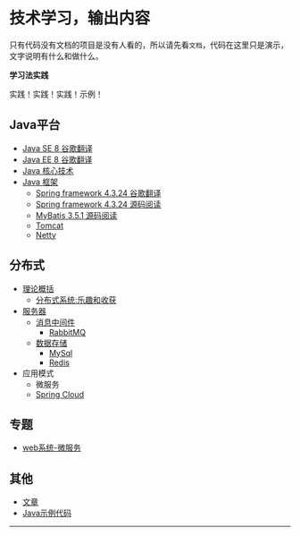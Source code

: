 # 技术学习，输出内容

只有代码没有文档的项目是没有人看的，所以请先看`文档`，代码在这里只是演示，文字说明有什么和做什么。


**学习法实践**

实践！实践！实践！示例！


##  Java平台
- [Java SE 8 谷歌翻译](java_se_doc_zh_8/README.md)
- [Java EE 8 谷歌翻译](java_ee_doc_zh_8/README.md)
- [Java 核心技术](JavaCore/README.md)
- [Java 框架](JavaFramework/README.md)
  - [Spring framework 4.3.24 谷歌翻译](JavaFramework/spring_framework_doc_zh_4.3.24/README.md)
  - [Spring framework 4.3.24 源码阅读](JavaFramework/spring_framework_source_4.3.24/README.md)
  - [MyBatis 3.5.1 源码阅读](JavaFramework/mybatis/README.md)
  - [Tomcat](JavaFramework/tomcat/README.md)
  - [Netty](JavaFramework/netty/README.md)


##  分布式
- [理论概括](distributedTheory/README.md) 
  - [分布式系统:乐趣和收获](distributedTheory/funAndprofit/README.md)
- [服务器](server/README.md)
  - [消息中间件](server/mq/README.md)
    - [RabbitMQ](server/mq/rabbitmq/README.md)
  - [数据存储](server/database/README.md)
    - [MySql](server/database/mysql/README.md)
    - [Redis](server/database/redis/README.md)
- 应用模式
  - 微服务
  - [Spring Cloud](spring-cloud/README.md)


##  专题
- [web系统-微服务](app/bigweb.md)


##  其他
- [文章](bbb/README.md)
- [Java示例代码](JavaLearingCode/README.md)

----
